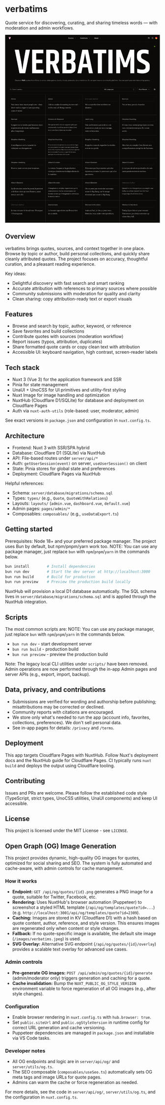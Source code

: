 # verbatims

Quote service for discovering, curating, and sharing timeless words — with moderation and admin workflows.

![verbatims screenshot](./public/images/verbatims.jpeg)

## Overview

verbatims brings quotes, sources, and context together in one place. Browse by topic or author, build personal collections, and quickly share cleanly attributed quotes. The project focuses on accuracy, thoughtful curation, and a pleasant reading experience.

Key ideas:
- Delightful discovery with fast search and smart ranking
- Accurate attribution with references to primary sources where possible
- Community submissions with moderation for quality and clarity
- Clean sharing: copy attribution-ready text or export visuals

## Features

- Browse and search by topic, author, keyword, or reference
- Save favorites and build collections
- Contribute quotes with sources (moderation workflow)
- Report issues (typos, attribution, duplicates)
- Share formatted quote cards or copy clean text with attribution
- Accessible UI: keyboard navigation, high contrast, screen-reader labels

## Tech stack

- Nuxt 3 (Vue 3) for the application framework and SSR
- Pinia for state management
- UnaUI + UnoCSS for UI primitives and utility-first styling
- Nuxt Image for image handling and optimization
- NuxtHub (Cloudflare D1/SQLite) for database and deployment on Cloudflare Pages
- Auth via `nuxt-auth-utils` (role-based: user, moderator, admin)

See exact versions in `package.json` and configuration in `nuxt.config.ts`.

## Architecture

- Frontend: Nuxt 3 with SSR/SPA hybrid
- Database: Cloudflare D1 (SQLite) via NuxtHub
- API: File-based routes under `server/api/*`
- Auth: `getUserSession(event)` on server, `useUserSession()` on client
- State: Pinia stores for global state and preferences
- Deployment: Cloudflare Pages via NuxtHub

Helpful references:
- Schema: `server/database/migrations/schema.sql`
- Types: `types/` (e.g., `Quote`, `QuoteWithRelations`)
- Layouts: `layouts/` (`admin.vue`, `dashboard.vue`, `default.vue`)
- Admin pages: `pages/admin/*`
- Composables: `composables/` (e.g., `useDataExport.ts`)

## Getting started

Prerequisites: Node 18+ and your preferred package manager. The project uses Bun by default, but npm/pnpm/yarn work too.
NOTE: You can use any package manager, just replace `bun` with `npm`/`pnpm`/`yarn` in the commands below.

```bash
bun install        # Install dependencies
bun run dev        # Start the dev server at http://localhost:3000
bun run build      # Build for production
bun run preview    # Preview the production build locally
```

NuxtHub will provision a local D1 database automatically. The SQL schema lives in `server/database/migrations/schema.sql` and is applied through the NuxtHub integration.

## Scripts

The most common scripts are:
NOTE: You can use any package manager, just replace `bun` with `npm`/`pnpm`/`yarn` in the commands below.

- `bun run dev` - start development server
- `bun run build` - production build
- `bun run preview` - preview the production build

Note: The legacy local CLI utilities under `scripts/` have been removed. Admin operations are now performed through the in-app Admin pages and server APIs (e.g., export, import, backup).

## Data, privacy, and contributions

- Submissions are verified for wording and authorship before publishing; misattributions may be corrected or declined.
- Community reports with citations are encouraged.
- We store only what's needed to run the app (account info, favorites, collections, preferences). We don't sell personal data.
- See in-app pages for details: `/privacy` and `/terms`.

## Deployment

This app targets Cloudflare Pages with NuxtHub. Follow Nuxt's deployment docs and the NuxtHub guide for Cloudflare Pages. CI typically runs `nuxt build` and deploys the output using Cloudflare tooling.

## Contributing

Issues and PRs are welcome. Please follow the established code style (TypeScript, strict types, UnoCSS utilities, UnaUI components) and keep UI accessible.

## License

This project is licensed under the MIT License - see `LICENSE`.

## Open Graph (OG) Image Generation

This project provides dynamic, high-quality OG images for quotes, optimized for social sharing and SEO. The system is fully automated and cache-aware, with admin controls for cache management.

### How it works

- **Endpoint:** `GET /api/og/quotes/{id}.png` generates a PNG image for a quote, suitable for Twitter, Facebook, etc.
- **Rendering:** Uses NuxtHub's browser automation (Puppeteer) to screenshot a styled HTML template (`/api/og/templates/quote?id=...`) (e.g. `http://localhost:3001/api/og/templates/quote?id=2309`).
- **Caching:** Images are stored in KV (Cloudflare D1) with a hash based on quote content, author, reference, and style version. This ensures images are regenerated only when content or style changes.
- **Fallback:** If no quote-specific image is available, the default site image (`/images/verbatims.jpeg`) is used.
- **SVG Overlay:** Alternative SVG endpoint (`/api/og/quotes/{id}/overlay`) provides a scalable text overlay for advanced use cases.

### Admin controls

- **Pre-generate OG images:** `POST /api/admin/og/quotes/{id}/generate` (admin/moderator only) triggers generation and caching for a quote.
- **Cache invalidation:** Bump the `NUXT_PUBLIC_OG_STYLE_VERSION` environment variable to force regeneration of all OG images (e.g., after style changes).

### Configuration

- Enable browser rendering in `nuxt.config.ts` with `hub.browser: true`.
- Set `public.siteUrl` and `public.ogStyleVersion` in runtime config for correct URL generation and cache versioning.
- Puppeteer dependencies are managed in `package.json` and installable via VS Code tasks.

### Developer notes

- All OG endpoints and logic are in `server/api/og/` and `server/utils/og.ts`.
- The SEO composable (`composables/useSeo.ts`) automatically sets OG meta tags and image URLs for quote pages.
- Admins can warm the cache or force regeneration as needed.

For more details, see the code in `server/api/og/`, `server/utils/og.ts`, and the configuration in `nuxt.config.ts`.
